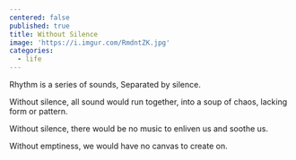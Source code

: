 ```yaml
---
centered: false
published: true
title: Without Silence
image: 'https://i.imgur.com/RmdntZK.jpg'
categories:
  - life
---
```

Rhythm 
is a series of sounds,
Separated by silence.

Without silence,
all sound would run together,
into a soup of chaos,
lacking form
or pattern.

Without silence,
there would be no music
to enliven us
and soothe us.

Without emptiness,
we would have no canvas
to create on.
